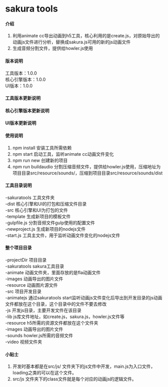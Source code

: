 # sakura tools

#### 介绍
1.  利用animate cc导出动画到h5工具，核心利用的是create.js，对原始导出的动画js文件进行分析，替换成sakura.js可用的新的js动画文件
2.  生成音频分割文件，提供给howler.js使用

#### 版本说明
工具版本：1.0.0<br/>
核心引擎版本：1.0.0<br/>
UI版本：1.0.0<br/>

#### 工具版本更新说明

#### 核心引擎版本更新说明

#### UI版本更新说明

#### 使用说明

1.  npm install	安装工具所需依赖
2.  npm start	启动工具，监听animate cc动画文件变化
3.  npm run new	创建新的项目
4.  npm run buildaudio	分割压缩音频文件，提供给howler.js使用，压缩地址为项目目录src/resource/sounds/，压缩到项目目录src/resource/sounds/dist

#### 工具目录说明
-sakuratools    工具文件夹<br/>
	-dist		核心引擎和UI的打包和压缩文件目录<br/>
	-src    	核心引擎和UI为打包的文件<br/>
	-template   生成新项目的模板文件<br/>
	-gulpfile.js    分割音频文件gulp使用的配置文件<br/>
	-newproject.js 	生成新项目的nodejs文件<br/>
	-start.js 		工具主文件，用于监听动画文件变化的nodejs文件<br/>

#### 整个项目目录
-projectDir			项目目录<br/>
	-sakuratools	sakura工具目录<br/>
	-animate		动画文件夹，里面存放的是fla动画文件<br/>
		-images		动画导出的图片文件<br/>
		-resource	动画图片源文件<br/>
	-src 			项目开发目录<br/>
		-animatejs	通过sakuratools start监听动画js文件变化后导出到开发目录的js动画文件都放在这个目录，这个目录中的文件不要去修改<br/>
		-js			开发js目录，主要开发文件在该目录<br/>
			-lib	js库文件地址，如create.js，sakura.js，howler.js文件等<br/>
		-resource	h5所需的资源文件都放在这个文件夹<br/>
			-images	动画导出的图片文件<br/>
			-sounds	howler.js所需的音频文件<br/>
			-video	视频文件夹<br/>

#### 小贴士
1.   开发时基本都是在src/js/ 文件夹下的js文件中开发，main.js为入口文件，loading之类的可以在这个文件。
2.   src/js 文件夹下的class文件就是每个对应的动画js的逻辑文件。